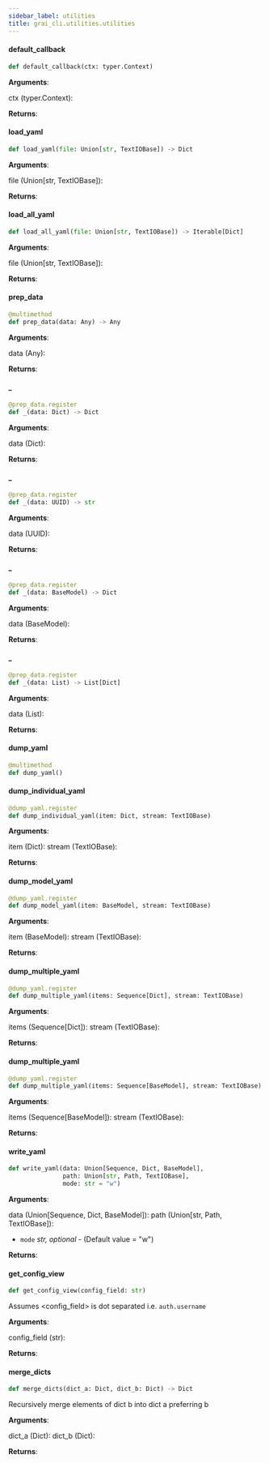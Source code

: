 ```yaml
---
sidebar_label: utilities
title: grai_cli.utilities.utilities
---
```


#### default\_callback

```python
def default_callback(ctx: typer.Context)
```

**Arguments**:

  ctx (typer.Context):


**Returns**:



#### load\_yaml

```python
def load_yaml(file: Union[str, TextIOBase]) -> Dict
```

**Arguments**:

  file (Union[str, TextIOBase]):


**Returns**:



#### load\_all\_yaml

```python
def load_all_yaml(file: Union[str, TextIOBase]) -> Iterable[Dict]
```

**Arguments**:

  file (Union[str, TextIOBase]):


**Returns**:



#### prep\_data

```python
@multimethod
def prep_data(data: Any) -> Any
```

**Arguments**:

  data (Any):


**Returns**:



#### \_

```python
@prep_data.register
def _(data: Dict) -> Dict
```

**Arguments**:

  data (Dict):


**Returns**:



#### \_

```python
@prep_data.register
def _(data: UUID) -> str
```

**Arguments**:

  data (UUID):


**Returns**:



#### \_

```python
@prep_data.register
def _(data: BaseModel) -> Dict
```

**Arguments**:

  data (BaseModel):


**Returns**:



#### \_

```python
@prep_data.register
def _(data: List) -> List[Dict]
```

**Arguments**:

  data (List):


**Returns**:



#### dump\_yaml

```python
@multimethod
def dump_yaml()
```



#### dump\_individual\_yaml

```python
@dump_yaml.register
def dump_individual_yaml(item: Dict, stream: TextIOBase)
```

**Arguments**:

  item (Dict):
  stream (TextIOBase):


**Returns**:



#### dump\_model\_yaml

```python
@dump_yaml.register
def dump_model_yaml(item: BaseModel, stream: TextIOBase)
```

**Arguments**:

  item (BaseModel):
  stream (TextIOBase):


**Returns**:



#### dump\_multiple\_yaml

```python
@dump_yaml.register
def dump_multiple_yaml(items: Sequence[Dict], stream: TextIOBase)
```

**Arguments**:

  items (Sequence[Dict]):
  stream (TextIOBase):


**Returns**:



#### dump\_multiple\_yaml

```python
@dump_yaml.register
def dump_multiple_yaml(items: Sequence[BaseModel], stream: TextIOBase)
```

**Arguments**:

  items (Sequence[BaseModel]):
  stream (TextIOBase):


**Returns**:



#### write\_yaml

```python
def write_yaml(data: Union[Sequence, Dict, BaseModel],
               path: Union[str, Path, TextIOBase],
               mode: str = "w")
```

**Arguments**:

  data (Union[Sequence, Dict, BaseModel]):
  path (Union[str, Path, TextIOBase]):
- `mode` _str, optional_ - (Default value = &quot;w&quot;)


**Returns**:



#### get\_config\_view

```python
def get_config_view(config_field: str)
```

Assumes &lt;config_field&gt; is dot separated i.e. `auth.username`

**Arguments**:

  config_field (str):


**Returns**:



#### merge\_dicts

```python
def merge_dicts(dict_a: Dict, dict_b: Dict) -> Dict
```

Recursively merge elements of dict b into dict a preferring b

**Arguments**:

  dict_a (Dict):
  dict_b (Dict):


**Returns**:
